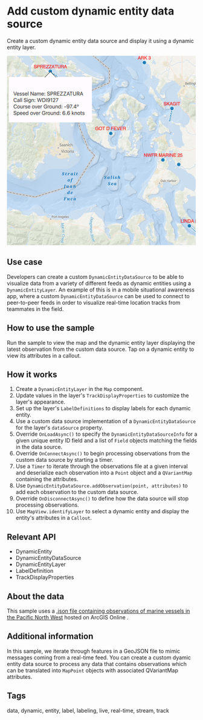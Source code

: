 # Add custom dynamic entity data source

Create a custom dynamic entity data source and display it using a dynamic entity layer.

![](screenshot.png)

## Use case

Developers can create a custom `DynamicEntityDataSource` to be able to visualize data from a variety of different feeds as dynamic entities using a `DynamicEntityLayer`. An example of this is in a mobile situational awareness app, where a custom `DynamicEntityDataSource` can be used to connect to peer-to-peer feeds in order to visualize real-time location tracks from teammates in the field.

## How to use the sample

Run the sample to view the map and the dynamic entity layer displaying the latest observation from the custom data source. Tap on a dynamic entity to view its attributes in a callout.

## How it works

1. Create a `DynamicEntityLayer` in the `Map` component.
2. Update values in the layer's `TrackDisplayProperties` to customize the layer's appearance.
3. Set up the layer's `LabelDefinitions` to display labels for each dynamic entity.
4. Use a custom data source implementation of a `DynamicEntityDataSource` for the layer's `dataSource` property.
5. Override `OnLoadAsync()` to specify the `DynamicEntityDataSourceInfo` for a given unique entity ID field and a list of `Field` objects matching the fields in the data source.
6. Override `OnConnectAsync()` to begin processing observations from the custom data source by starting a timer.
7. Use a `Timer` to iterate through the observations file at a given interval and  deserialize each observation into a `Point` object and a `QVariantMap` containing the attributes.
8. Use `DynamicEntityDataSource.addObservation(point, attributes)` to add each observation to the custom data source.
9. Override `OnDisconnectAsync()` to define how the data source will stop processing observations.
10. Use `MapView.identifyLayer` to select a dynamic entity and display the entity's attributes in a `Callout`.

## Relevant API

* DynamicEntity
* DynamicEntityDataSource
* DynamicEntityLayer
* LabelDefinition
* TrackDisplayProperties

## About the data

This sample uses a [.json file containing observations of marine vessels in the Pacific North West](https://www.arcgis.com/home/item.html?id=a8a942c228af4fac96baa78ad60f511f) hosted on ArcGIS Online .

## Additional information

In this sample, we iterate through features in a GeoJSON file to mimic messages coming from a real-time feed. You can create a custom dyamic entity data source to process any data that contains observations which can be translated into `MapPoint` objects with associated QVariantMap attributes.

## Tags

data, dynamic, entity, label, labeling, live, real-time, stream, track
